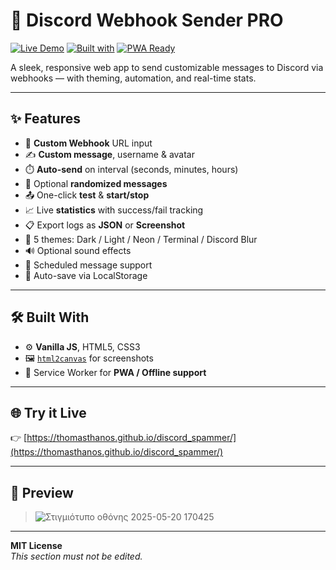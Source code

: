 # 🚀 Discord Webhook Sender PRO

[![Live Demo](https://img.shields.io/badge/demo-online-blueviolet?style=flat&logo=githubpages)](https://thomasthanos.github.io/discord_spammer/)
[![Built with](https://img.shields.io/badge/HTML%20%2B%20CSS%20%2B%20JS-Vanilla-lightgrey?style=flat&logo=javascript)](#)
[![PWA Ready](https://img.shields.io/badge/PWA-supported-green?style=flat&logo=googlechrome)](#)

A sleek, responsive web app to send customizable messages to Discord via webhooks — with theming, automation, and real-time stats.

---

## ✨ Features

- 🔐 **Custom Webhook** URL input
- ✍️ **Custom message**, username & avatar
- ⏱️ **Auto-send** on interval (seconds, minutes, hours)
- 🎲 Optional **randomized messages**
- 📤 One-click **test** & **start/stop**
- 📈 Live **statistics** with success/fail tracking
- 📋 Export logs as **JSON** or **Screenshot**
- 🎨 5 themes: Dark / Light / Neon / Terminal / Discord Blur
- 🔊 Optional sound effects
- 📆 Scheduled message support
- 💾 Auto-save via LocalStorage

---

## 🛠️ Built With

- ⚙️ **Vanilla JS**, HTML5, CSS3
- 🖼️ [`html2canvas`](https://github.com/niklasvh/html2canvas) for screenshots
- 🔌 Service Worker for **PWA / Offline support**

---

## 🌐 Try it Live

👉 [https://thomasthanos.github.io/discord_spammer/](https://thomasthanos.github.io/discord_spammer/)

---

## 📸 Preview
 
> ![Στιγμιότυπο οθόνης 2025-05-20 170425](https://github.com/user-attachments/assets/7acaa8be-6ce8-43d1-81c5-dc3c3a5ca20f)


---

**MIT License**  
_This section must not be edited._

